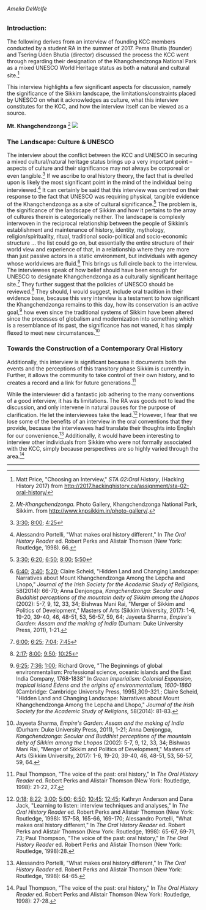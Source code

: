 ###### *Amelia DeWolfe*

### **Introduction:**

The following derives from an interview of founding KCC members conducted by a student RA in the summer of 2017. Pema Bhutia (founder) and Tsering Uden Bhutia (director) discussed the process the KCC went through regarding their designation of the Khangchendzonga National Park as a mixed UNESCO World Heritage status as both a natural and cultural site.[^first]

This interview highlights a few significant aspects for discussion, namely the significance of the Sikkim landscape, the limitations/constraints placed by UNESCO on what it acknowledges as culture, what this interview constitutes for the KCC, and how the interview itself can be viewed as a source.


**Mt. Khangchendzonga** [^second]
<img src="http://www.knpsikkim.in/wp-content/gallery/photo-gallery/mt-khangchendzonga-third-highest-peak-in-the-world.jpg" />

### **The Landscape: Culture & UNESCO**

The interview about the conflict between the KCC and UNESCO in securing a mixed cultural/natural heritage status brings up a very important point – aspects of culture and their significance may not always be corporeal or even tangible.[^third] If we ascribe to oral history theory, the fact that is dwelled upon is likely the most significant point in the mind of the individual being interviewed.[^fourth] It can certainly be said that this interview was centred on their response to the fact that UNESCO was requiring physical, tangible evidence of the Khangchendzonga as a site of cultural significance.[^fifth] The problem is, the significance of the landscape of Sikkim and how it pertains to the array of cultures therein is categorically neither. The landscape is complexly interwoven in the reciprocal relationship between the people of Sikkim’s establishment and maintenance of history, identity, mythology, religion/spirituality, ritual, traditional socio-political and socio-economic structure … the list could go on, but essentially the entire structure of their world view and experience of that, in a relationship where they are more than just passive actors in a static environment, but individuals with agency whose worldviews are fluid.[^sixth] This brings us full circle back to the interview. The interviewees speak of how belief should have been enough for UNESCO to designate Khangchendzonga as a culturally significant heritage site.[^seventh] They further suggest that the policies of UNESCO should be reviewed.[^eighth] They should, I would suggest, include oral tradition in their evidence base, because this very interview is a testament to how significant the Khangchendzonga remains to this day, how its conservation is an active goal,[^ninth] how even since the traditional systems of Sikkim have been altered since the processes of globalism and modernization into something which is a resemblance of its past, the significance has not waned, it has simply flexed to meet new circumstances.[^tenth]

### **Towards the Construction of a Contemporary Oral History**  

Additionally, this interview is significant because it documents both the events and the perceptions of this transitory phase Sikkim is currently in. Further, it allows the community to take control of their own history, and to creates a record and a link for future generations.[^Eleventh]

While the interviewer did a fantastic job adhering to the many conventions of a good interview, it has its limitations. The RA was goods not to lead the discussion, and only intervene in natural pauses for the purpose of clarification. He let the interviewees take the lead.[^Twelfth] However, I fear that we lose some of the benefits of an interview in the oral conventions that they provide, because the interviewees had translate their thoughts into English for our convenience.[^Thirteenth] Additionally, it would have been interesting to interview other individuals from Sikkim who were not formally associated with the KCC, simply because perspectives are so highly varied through the area.[^Fourteenth]


___
[^first]: Matt Price, "Choosing an Interview," *STA 02:Oral History*, (Hacking History 2017) from http://2017.hackinghistory.ca/assignment/sta-02-oral-history/

[^second]: *Mt-Khangchendzonga.* Photo Gallery, Khangchendzonga National Park, Sikkim. from http://www.knpsikkim.in/photo-gallery/.

[^third]:<a href="media" onclick="javascript:seek(180)">3:30</a>;
<a href="currentTime" onclick="javascript:seek(480)">8:00</a>;
<a href="currentTime" onclick="javascript:seek(265)">4:25</a>

[^fourth]: Alessandro Portelli, "What makes oral history different," In *The Oral History Reader* ed. Robert Perks and Alistair Thomson (New York: Routledge, 1998). 66.

[^fifth]: <a href="currentTime" onclick="javascript:seek(210)">3:30</a>;
<a href="currentTime" onclick="javascript:seek(380)">6:20</a>;
<a href="currentTime" onclick="javascript:seek(410)">6:50</a>;
<a href="currentTime" onclick="javascript:seek(480)">8:00</a>;
<a href="currentTime" onclick="javascript:seek(350)">5:50</a>

[^sixth]: <a href="currentTime" onclick="javascript:seek(400)">6:40</a>;
<a href="currentTime" onclick="javascript:seek(220)">3:40</a>;
<a href="currentTime" onclick="javascript:seek(320)">5:20</a>;
Claire Scheid, "Hidden Land and Changing Landscape: Narratives about Mount Khangchendzonga Among the Lepcha and Lhopo," *Journal of the Irish Society for the Academic Study of Religions,* 58(2014): 66-70;
Anna Denjongpa, *Kangchendzonga: Secular and Buddhist perceptions of the mountain deity of Sikkim among the Lhopos* (2002): 5-7, 9, 12, 33, 34;
Bishwas Mani Rai, "Merger of Sikkim and Politics of Development," Masters of Arts (Sikkim University, 2017): 1-6, 19-20, 39-40, 46, 48-51, 53, 56-57, 59, 64;
Jayeeta Sharma, *Empire's Garden: Assam and the making of India* (Durham: Duke University Press, 2011), 1-21.

[^seventh]:<a href="currentTime" onclick="javascript:seek(360)">6:00</a>;
<a href="currentTime" onclick="javascript:seek(385)">6:25</a>;
<a href="currentTime" onclick="javascript:seek(424)">7:04</a>;
<a href="currentTime" onclick="javascript:seek(465)">7:45</a>

[^eighth]:<a href="currentTime" onclick="javascript:seek(137)">2:17</a>;
<a href="currentTime" onclick="javascript:seek(480)">8:00</a>;
<a href="currentTime" onclick="javascript:seek(590)">9:50</a>;
<a href="currentTime" onclick="javascript:seek(625)">10:25</a>

[^ninth]: <a href="currentTime" onclick="javascript:seek(385)">6:25</a>;
<a href="currentTime" onclick="javascript:seek(456)">7:36</a>;
<a href="currentTime" onclick="javascript:seek(60)">1:00</a>;
Richard Grove, "The Beginnings of global environmentalism: Professional science, oceanic islands and the East India Company, 1768-1838" In *Green Imperialism: Colonial Expansion, tropical island Edens and the origins of environmentalism, 1600-1860* (Cambridge: Cambridge University Press, 1995),309-321.;
Claire Scheid, "Hidden Land and Changing Landscape: Narratives about Mount Khangchendzonga Among the Lepcha and Lhopo," *Journal of the Irish Society for the Academic Study of Religions,* 58(2014): 81-83.

[^tenth]:Jayeeta Sharma, *Empire's Garden: Assam and the making of India* (Durham: Duke University Press, 2011), 1-21;
Anna Denjongpa, *Kangchendzonga: Secular and Buddhist perceptions of the mountain deity of Sikkim among the Lhopos* (2002): 5-7, 9, 12, 33, 34;
Bishwas Mani Rai, "Merger of Sikkim and Politics of Development," Masters of Arts (Sikkim University, 2017): 1-6, 19-20, 39-40, 46, 48-51, 53, 56-57, 59, 64.

[^Eleventh]: Paul Thompson, "The voice of the past: oral history," In *The Oral History Reader* ed. Robert Perks and Alistair Thomson (New York: Routledge, 1998): 21-22, 27.

[^Twelfth]: <a href="currentTime" onclick="javascript:seek(18)">0:18</a>;
<a href="currentTime" onclick="javascript:seek(502)">8:22</a>;
<a href="currentTime" onclick="javascript:seek(180)">3:00</a>;
<a href="currentTime" onclick="javascript:seek(300)">5:00</a>;
<a href="currentTime" onclick="javascript:seek(410)">6:50</a>;
<a href="currentTime" onclick="javascript:seek(645)">10:45</a>;
<a href="currentTime" onclick="javascript:seek(765)">12:45</a>;
Kathryn Anderson and Dana Jack, "Learning to listen: interview techniques and analyses," In *The Oral History Reader* ed. Robert Perks and Alistair Thomson (New York: Routledge, 1998): 157-58, 165-66, 169-170;
Alessandro Portelli, "What makes oral history different," In *The Oral History Reader* ed. Robert Perks and Alistair Thomson (New York: Routledge, 1998): 65-67, 69-71, 73;
Paul Thompson, "The voice of the past: oral history," In *The Oral History Reader* ed. Robert Perks and Alistair Thomson (New York: Routledge, 1998):28.

[^Thirteenth]: Alessandro Portelli, "What makes oral history different," In *The Oral History Reader* ed. Robert Perks and Alistair Thomson (New York: Routledge, 1998): 64-65.

[^Fourteenth]: Paul Thompson, "The voice of the past: oral history," In *The Oral History Reader* ed. Robert Perks and Alistair Thomson (New York: Routledge, 1998): 27-28.
